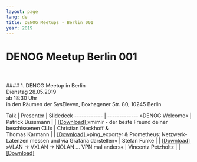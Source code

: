 ```yaml
---
layout: page
lang: de
title: DENOG Meetups - Berlin 001
year: 2019
---
```



# DENOG Meetup Berlin 001
<br>
<br>
#### 1. DENOG Meetup in Berlin<br>
Dienstag 28.05.2019<br>
ab 18:30 Uhr<br>
in den Räumen der SysEleven, Boxhagener Str. 80, 10245 Berlin<br>

Talk | Presenter | Slidedeck
------------ | -------------
»DENOG Welcome« | Patrick Bussmann |     | [ [Download] ](files/meetups/20190528_DENOG_Meetup_Berlin.pdf)
»mimir - der beste Freund deiner beschissenen CLI« | Christian Dieckhoff & <br>Thomas Karmann |     | [ [Download] ]()
»ping_exporter & Prometheus: Netzwerk-Latenzen messen und via Grafana darstellen« | Stefan Funke |      | [ [Download] ]()
»VLAN -> VXLAN -> NOLAN ... VPN mal anders« | Vincentz Petzholtz |      | [ [Download] ]()
